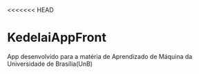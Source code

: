 <<<<<<< HEAD
# KedelaiAppFront

App desenvolvido para a matéria de Aprendizado de Máquina da Universidade de Brasília(UnB)
